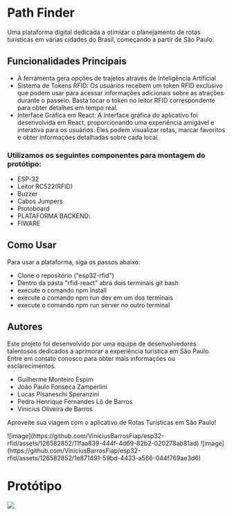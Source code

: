 

  
  <h1>Path Finder</h1>

  <p>Uma plataforma digital dedicada a otimizar o planejamento de rotas turísticas em várias cidades do Brasil, começando a partir de São Paulo.</p>

  <h2>Funcionalidades Principais</h2>
  <ul>
      <li>A ferramenta gera opções de trajetos através de Inteligência Artificial</li>
      <li>Sistema de Tokens RFID: Os usuários recebem um token RFID exclusivo que podem usar para acessar informações adicionais sobre as atrações durante o passeio. Basta tocar o token no leitor RFID correspondente para obter detalhes em tempo real.</li>
      <li>Interface Gráfica em React: A interface gráfica do aplicativo foi desenvolvida em React, proporcionando uma experiência amigável e interativa para os usuários. Eles podem visualizar rotas, marcar favoritos e obter informações detalhadas sobre cada local.</li>
  </ul>
  <h3>Utilizamos os seguintes componentes para montagem do protótipo:</h3>
  <ul>
    <li>ESP-32</li>
    <li>Leitor RC522(RFID)</li>
    <li>Buzzer</li>
    <li>Cabos Jumpers</li>
    <li>Protoboard</li>
    <li>PLATAFORMA BACKEND:</li>
    <li>FIWARE</li>
  </ul>
  <h2>Como Usar</h2>
  <p>Para usar a plataforma, siga os passos abaixo:</p>
  <ul>
      <li>Clone o repositório ("esp32-rfid")</li>
      <li>Dentro da pasta "rfid-react" abra dois terminais git bash</li>
      <li>execute o comando npm install</li>
      <li>execute o comando npm run dev em um dos terminais</li>
      <li>execute o comando npm run server no outro terminal</li>
      
  </ul>

  <h2>Autores</h2>
  <p>Este projeto foi desenvolvido por uma equipe de desenvolvedores talentosos dedicados a aprimorar a experiência turística em São Paulo. Entre em contato conosco para obter mais informações ou esclarecimentos.</p>
   <ul>
      <li>Guilherme Monteiro Espim</li>
      <li>João Paulo Fonseca Zamperlini</li>
      <li>Lucas Pisaneschi Speranzini</li>
      <li>Pedro Henrique Fernandes Lô de Barros</li>
      <li>Vinicius Oliveira de Barros</li>
  </ul>

  <p>Aproveite sua viagem com o aplicativo de Rotas Turísticas em São Paulo!</p>
  ![image](https://github.com/ViniciusBarrosFiap/esp32-rfid/assets/126582852/11faa839-444f-4d69-82b2-020278ab81ad)
  ![image](https://github.com/ViniciusBarrosFiap/esp32-rfid/assets/126582852/1e871491-59bd-4433-a566-044f769ae3d6)
  <h1>Protótipo</h1>
  <img src="https://raw.githubusercontent.com/ViniciusBarrosFiap/esp32-rfid/main/img/WhatsApp%20Image%202023-11-01%20at%2013.51.42.jpeg"/>

